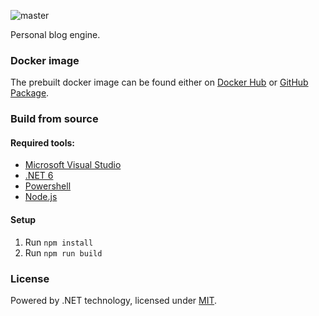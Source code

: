 ![master](https://github.com/JerryBian/laobian.me/workflows/master/badge.svg)

Personal blog engine.

### Docker image

The prebuilt docker image can be found either on [Docker Hub](https://hub.docker.com/r/cnbian/laobian.me) or [GitHub Package](https://github.com/JerryBian/laobian.me/pkgs/container/laobian.me).

### Build from source

#### Required tools:
- [Microsoft Visual Studio](https://visualstudio.microsoft.com/)
- [.NET 6](https://dotnet.microsoft.com/)
- [Powershell](https://github.com/PowerShell/PowerShell)
- [Node.js](https://nodejs.org/en/)

#### Setup

1. Run `npm install`
2. Run `npm run build`

### License

Powered by .NET technology, licensed under [MIT](./LICENSE).